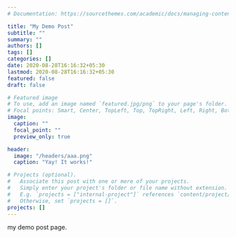 ```yaml
---
# Documentation: https://sourcethemes.com/academic/docs/managing-content/

title: "My Demo Post"
subtitle: ""
summary: ""
authors: []
tags: []
categories: []
date: 2020-08-28T16:16:32+05:30
lastmod: 2020-08-28T16:16:32+05:30
featured: false
draft: false

# Featured image
# To use, add an image named `featured.jpg/png` to your page's folder.
# Focal points: Smart, Center, TopLeft, Top, TopRight, Left, Right, BottomLeft, Bottom, BottomRight.
image:
  caption: ""
  focal_point: ""
  preview_only: true

header:
  image: "/headers/aaa.png"
  caption: "Yay! It works!"

# Projects (optional).
#   Associate this post with one or more of your projects.
#   Simply enter your project's folder or file name without extension.
#   E.g. `projects = ["internal-project"]` references `content/project/deep-learning/index.md`.
#   Otherwise, set `projects = []`.
projects: []
---
```

my demo post page. 